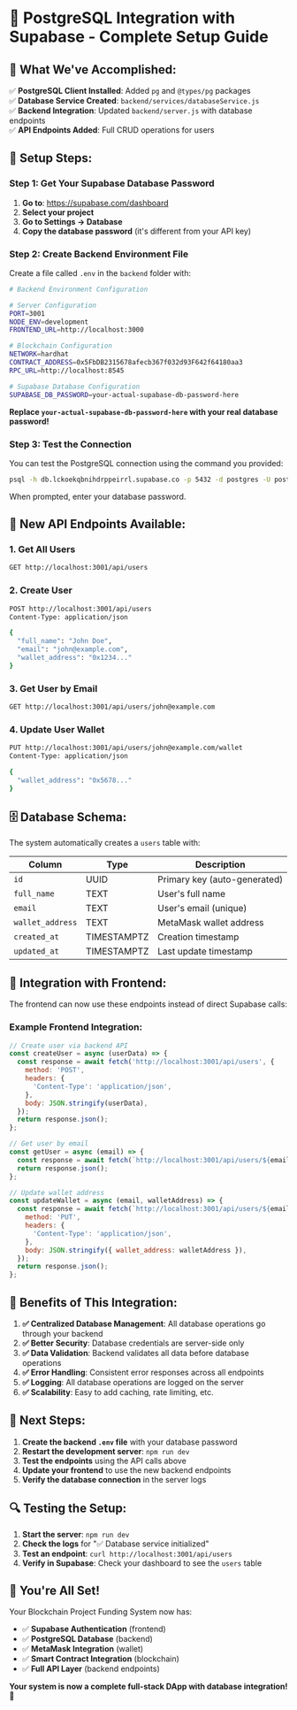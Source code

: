 # 🐘 **PostgreSQL Integration with Supabase - Complete Setup Guide**

## 🎯 **What We've Accomplished:**

✅ **PostgreSQL Client Installed**: Added `pg` and `@types/pg` packages  
✅ **Database Service Created**: `backend/services/databaseService.js`  
✅ **Backend Integration**: Updated `backend/server.js` with database endpoints  
✅ **API Endpoints Added**: Full CRUD operations for users  

## 🔧 **Setup Steps:**

### **Step 1: Get Your Supabase Database Password**

1. **Go to**: https://supabase.com/dashboard
2. **Select your project**
3. **Go to Settings → Database**
4. **Copy the database password** (it's different from your API key)

### **Step 2: Create Backend Environment File**

Create a file called `.env` in the `backend` folder with:

```bash
# Backend Environment Configuration

# Server Configuration
PORT=3001
NODE_ENV=development
FRONTEND_URL=http://localhost:3000

# Blockchain Configuration
NETWORK=hardhat
CONTRACT_ADDRESS=0x5FbDB2315678afecb367f032d93F642f64180aa3
RPC_URL=http://localhost:8545

# Supabase Database Configuration
SUPABASE_DB_PASSWORD=your-actual-supabase-db-password-here
```

**Replace `your-actual-supabase-db-password-here` with your real database password!**

### **Step 3: Test the Connection**

You can test the PostgreSQL connection using the command you provided:

```bash
psql -h db.lckoekqbnihdrppeirrl.supabase.co -p 5432 -d postgres -U postgres
```

When prompted, enter your database password.

## 🚀 **New API Endpoints Available:**

### **1. Get All Users**
```bash
GET http://localhost:3001/api/users
```

### **2. Create User**
```bash
POST http://localhost:3001/api/users
Content-Type: application/json

{
  "full_name": "John Doe",
  "email": "john@example.com",
  "wallet_address": "0x1234..."
}
```

### **3. Get User by Email**
```bash
GET http://localhost:3001/api/users/john@example.com
```

### **4. Update User Wallet**
```bash
PUT http://localhost:3001/api/users/john@example.com/wallet
Content-Type: application/json

{
  "wallet_address": "0x5678..."
}
```

## 🗄️ **Database Schema:**

The system automatically creates a `users` table with:

| Column | Type | Description |
|--------|------|-------------|
| `id` | UUID | Primary key (auto-generated) |
| `full_name` | TEXT | User's full name |
| `email` | TEXT | User's email (unique) |
| `wallet_address` | TEXT | MetaMask wallet address |
| `created_at` | TIMESTAMPTZ | Creation timestamp |
| `updated_at` | TIMESTAMPTZ | Last update timestamp |

## 🔄 **Integration with Frontend:**

The frontend can now use these endpoints instead of direct Supabase calls:

### **Example Frontend Integration:**

```javascript
// Create user via backend API
const createUser = async (userData) => {
  const response = await fetch('http://localhost:3001/api/users', {
    method: 'POST',
    headers: {
      'Content-Type': 'application/json',
    },
    body: JSON.stringify(userData),
  });
  return response.json();
};

// Get user by email
const getUser = async (email) => {
  const response = await fetch(`http://localhost:3001/api/users/${email}`);
  return response.json();
};

// Update wallet address
const updateWallet = async (email, walletAddress) => {
  const response = await fetch(`http://localhost:3001/api/users/${email}/wallet`, {
    method: 'PUT',
    headers: {
      'Content-Type': 'application/json',
    },
    body: JSON.stringify({ wallet_address: walletAddress }),
  });
  return response.json();
};
```

## 🎯 **Benefits of This Integration:**

1. **✅ Centralized Database Management**: All database operations go through your backend
2. **✅ Better Security**: Database credentials are server-side only
3. **✅ Data Validation**: Backend validates all data before database operations
4. **✅ Error Handling**: Consistent error responses across all endpoints
5. **✅ Logging**: All database operations are logged on the server
6. **✅ Scalability**: Easy to add caching, rate limiting, etc.

## 🚀 **Next Steps:**

1. **Create the backend `.env` file** with your database password
2. **Restart the development server**: `npm run dev`
3. **Test the endpoints** using the API calls above
4. **Update your frontend** to use the new backend endpoints
5. **Verify the database connection** in the server logs

## 🔍 **Testing the Setup:**

1. **Start the server**: `npm run dev`
2. **Check the logs** for "✅ Database service initialized"
3. **Test an endpoint**: `curl http://localhost:3001/api/users`
4. **Verify in Supabase**: Check your dashboard to see the `users` table

## 🎊 **You're All Set!**

Your Blockchain Project Funding System now has:
- ✅ **Supabase Authentication** (frontend)
- ✅ **PostgreSQL Database** (backend)
- ✅ **MetaMask Integration** (wallet)
- ✅ **Smart Contract Integration** (blockchain)
- ✅ **Full API Layer** (backend endpoints)

**Your system is now a complete full-stack DApp with database integration!** 🚀
